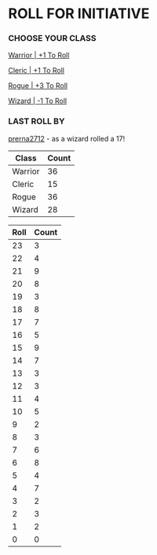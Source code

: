 # ROLL FOR INITIATIVE
### CHOOSE YOUR CLASS

[Warrior | +1 To Roll](https://github.com/benjaminsampica/benjaminsampica/issues/new?title=roll%7Cwarrior&body=Just+click+%27Submit+new+issue%27.)

[Cleric | +1 To Roll](https://github.com/benjaminsampica/benjaminsampica/issues/new?title=roll%7Ccleric&body=Just+click+%27Submit+new+issue%27.)

[Rogue | +3 To Roll](https://github.com/benjaminsampica/benjaminsampica/issues/new?title=roll%7Crogue&body=Just+click+%27Submit+new+issue%27.)

[Wizard | -1 To Roll](https://github.com/benjaminsampica/benjaminsampica/issues/new?title=roll%7Cwizard&body=Just+click+%27Submit+new+issue%27.)
### LAST ROLL BY
[prerna2712](https://www.github.com/prerna2712) - as a wizard rolled a 17!

|Class|Count|
|-|-|
|Warrior|36|
|Cleric|15|
|Rogue|36|
|Wizard|28|

|Roll|Count|
|-|-|
|23|3
|22|4
|21|9
|20|8
|19|3
|18|8
|17|7
|16|5
|15|9
|14|7
|13|3
|12|3
|11|4
|10|5
|9|2
|8|3
|7|6
|6|8
|5|4
|4|7
|3|2
|2|3
|1|2
|0|0
